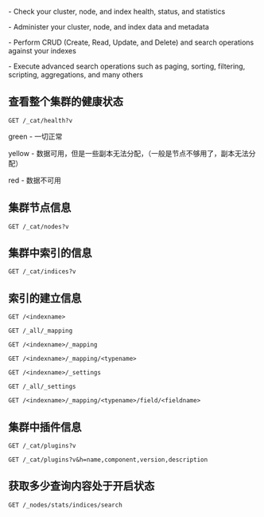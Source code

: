 \- Check your cluster, node, and index health, status, and statistics 

\- Administer your cluster, node, and index data and metadata 

\- Perform CRUD (Create, Read, Update, and Delete) and search operations against your indexes 

\- Execute advanced search operations such as paging, sorting, filtering, scripting, aggregations, and many others 

## 查看整个集群的健康状态

```
GET /_cat/health?v 
```

green - 一切正常

yellow - 数据可用，但是一些副本无法分配，（一般是节点不够用了，副本无法分配）

red - 数据不可用

## 集群节点信息

```
GET /_cat/nodes?v 
```



## 集群中索引的信息

```
GET /_cat/indices?v 
```



## 索引的建立信息

```
GET /<indexname>

GET /_all/_mapping

GET /<indexname>/_mapping

GET /<indexname>/_mapping/<typename>

GET /<indexname>/_settings

GET /_all/_settings

GET /<indexname>/_mapping/<typename>/field/<fieldname> 
```



## 集群中插件信息

```
GET /_cat/plugins?v

GET /_cat/plugins?v&h=name,component,version,description
```



## 获取多少查询内容处于开启状态

```
GET /_nodes/stats/indices/search
```

